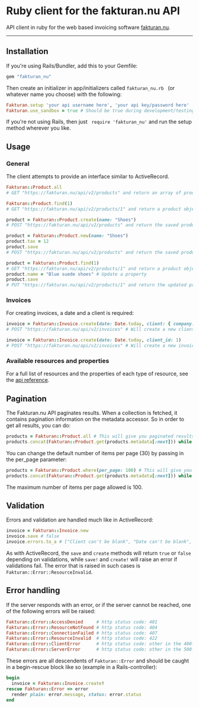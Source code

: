 Ruby client for the fakturan.nu API
==============================

API client in ruby for the web based invoicing software [fakturan.nu](https://www.fakturan.nu).

---

## Installation

If you're using Rails/Bundler, add this to your Gemfile:

```ruby
gem "fakturan_nu"
```

Then create an initializer in app/initializers called  ``` fakturan_nu.rb  ``` (or whatever name you choose) with the following:

```ruby
Fakturan.setup 'your api username here', 'your api key/password here'
Fakturan.use_sandbox = true # Should be true during development/testing and false in production.
```

If you're not using Rails, then just ``` require 'fakturan_nu'``` and run the setup method wherever you like.

## Usage

### General

The client attempts to provide an interface similar to ActiveRecord.

```ruby
Fakturan::Product.all
# GET "https://fakturan.nu/api/v2/products" and return an array of product objects

Fakturan::Product.find(1)
# GET "https://fakturan.nu/api/v2/products/1" and return a product object

product = Fakturan::Product.create(name: "Shoes")
# POST "https://fakturan.nu/api/v2/products" and return the saved product object

product = Fakturan::Product.new(name: "Shoes")
product.tax = 12
product.save
# POST "https://fakturan.nu/api/v2/products" and return the saved product object

product = Fakturan::Product.find(1)
# GET "https://fakturan.nu/api/v2/products/1" and return a product object
product.name = "Blue suede shoes" # Update a property
product.save
# PUT "https://fakturan.nu/api/v2/products/1" and return the updated product object
```

### Invoices

For creating invoices, a date and a client is required:
```ruby
invoice = Fakturan::Invoice.create(date: Date.today, client: { company: "Acme Inc" })
# POST "https://fakturan.nu/api/v2/invoices" # Will create a new client + invoice

invoice = Fakturan::Invoice.create(date: Date.today, client_id: 1)
# POST "https://fakturan.nu/api/v2/invoices" # Will create a new invoice for client with id: 1

```

### Available resources and properties

For a full list of resources and the properties of each type of resource, see the [api reference](https://sandbox.fakturan.nu/apidocs). 

## Pagination

The Fakturan.nu API paginates results. When a collection is fetched, it contains pagination information on the metadata accessor. So in order to get all results, you can do:

```ruby
products = Fakturan::Product.all # This will give you paginated results of 30 items per page by default
products.concat(Fakturan::Product.get(products.metadata[:next])) while products.metadata[:next]
```

You can change the default number of items per page (30) by passing in the per_page parameter:

```ruby
products = Fakturan::Product.where(per_page: 100) # This will give you paginated results of 100 items per page
products.concat(Fakturan::Product.get(products.metadata[:next])) while products.metadata[:next]
```

The maximum number of items per page allowed is 100.

## Validation

Errors and validation are handled much like in ActiveRecord:

```ruby
invoice = Fakturan::Invoice.new
invoice.save # false
invoice.errors.to_a # ["Client can't be blank", "Date can't be blank", "Date is invalid"]
```

As with ActiveRecord, the ``` save ``` and ``` create ``` methods will return ``` true ``` or ``` false ``` depending on validations, while  ``` save! ``` and ``` create! ``` will raise an error if validations fail. The error that is raised in such cases is ``` Fakturan::Error::ResourceInvalid ```.

## Error handling

If the server responds with an error, or if the server cannot be reached, one of the following errors will be raised:

```ruby
Fakturan::Error::AccessDenied     # http status code: 401
Fakturan::Error::ResourceNotFound # http status code: 404
Fakturan::Error::ConnectionFailed # http status code: 407
Fakturan::Error::ResourceInvalid  # http status code: 422
Fakturan::Error::ClientError      # http status code: other in the 400-499 range
Fakturan::Error::ServerError      # http status code: other in the 500-599 range
```

These errors are all descendents of ```Fakturan::Error``` and should be caught in a begin-rescue block like so (example in a Rails-controller):

```ruby
begin
  invoice = Fakturan::Invoice.create!
rescue Fakturan::Error => error
  render plain: error.message, status: error.status
end
```

